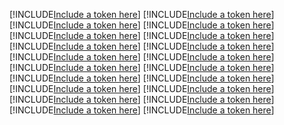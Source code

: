 [!INCLUDE[Include a token here](refs1527566080614/r1.md)]
[!INCLUDE[Include a token here](refs1527566080614/r2.md)]
[!INCLUDE[Include a token here](refs1527566080614/r3.md)]
[!INCLUDE[Include a token here](refs1527566080614/r4.md)]
[!INCLUDE[Include a token here](refs1527566080614/r5.md)]
[!INCLUDE[Include a token here](refs1527566080614/r6.md)]
[!INCLUDE[Include a token here](refs1527566080614/r7.md)]
[!INCLUDE[Include a token here](refs1527566080614/r8.md)]
[!INCLUDE[Include a token here](refs1527566080614/r9.md)]
[!INCLUDE[Include a token here](refs1527566080614/r10.md)]
[!INCLUDE[Include a token here](refs1527566080614/r11.md)]
[!INCLUDE[Include a token here](refs1527566080614/r12.md)]
[!INCLUDE[Include a token here](refs1527566080614/r13.md)]
[!INCLUDE[Include a token here](refs1527566080614/r14.md)]
[!INCLUDE[Include a token here](refs1527566080614/r15.md)]
[!INCLUDE[Include a token here](refs1527566080614/r16.md)]
[!INCLUDE[Include a token here](refs1527566080614/r17.md)]
[!INCLUDE[Include a token here](refs1527566080614/r18.md)]
[!INCLUDE[Include a token here](refs1527566080614/r19.md)]
[!INCLUDE[Include a token here](refs1527566080614/r20.md)]
